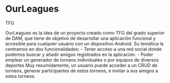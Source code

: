 # OurLeagues
 TFG

OurLeagues es la idea de un proyecto creado como TFG del grado superior de DAM, que tiene de objetivo de desarrollar una aplicación funcional y accesible para cualquier usuario con un dispositivo Android. 
Su temática la centramos en dos funcionalidades:
	- Tener acceso a una red social donde podemos buscar y añadir amigos registrados en la aplicación. 
	- Poder emplear un generador de torneos individuales o por equipos de diversos deportes
Muy resumidamente, un usuario puede acceder a un CRUD de torneos, generar participantes de estos torneos, e invitar a sus amigos a estos torneos.

